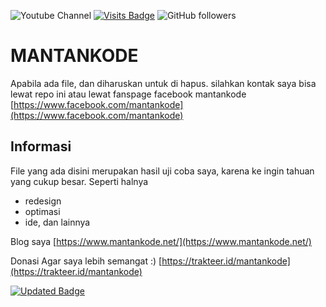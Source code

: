 ![Youtube Channel](https://img.shields.io/youtube/channel/subscribers/UCMFQytY2sjobgA75FQwbPwQ?style=social)
[![Visits Badge](https://badges.pufler.dev/visits/madi10/MANTANKODE)](https://badges.pufler.dev)
![GitHub followers](https://img.shields.io/github/followers/madi10?style=social)

# MANTANKODE

Apabila ada file, dan diharuskan untuk di hapus. silahkan kontak saya bisa lewat repo ini atau lewat fanspage facebook mantankode [https://www.facebook.com/mantankode](https://www.facebook.com/mantankode)

## Informasi
File yang ada disini merupakan hasil uji coba saya, karena ke ingin tahuan yang cukup besar. Seperti halnya
- redesign
- optimasi
- ide, dan lainnya

Blog saya [https://www.mantankode.net/](https://www.mantankode.net/)

Donasi Agar saya lebih semangat :)
[https://trakteer.id/mantankode](https://trakteer.id/mantankode)

[![Updated Badge](https://badges.pufler.dev/updated/madi10/MANTANKODE)](https://badges.pufler.dev)



